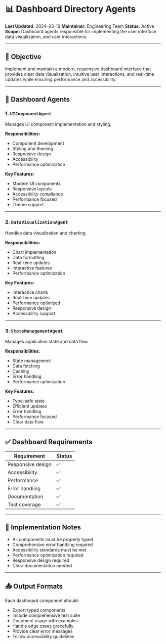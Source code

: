# 📊 Dashboard Directory Agents

**Last Updated:** 2024-03-19
**Maintainer:** Engineering Team
**Status:** Active
**Scope:** Dashboard agents responsible for implementing the user interface, data visualization, and user interactions.

---

## 🎯 Objective

Implement and maintain a modern, responsive dashboard interface that provides clear data visualization, intuitive user interactions, and real-time updates while ensuring performance and accessibility.

---

## 🤖 Dashboard Agents

### 1. `UIComponentAgent`

Manages UI component implementation and styling.

**Responsibilities:**
- Component development
- Styling and theming
- Responsive design
- Accessibility
- Performance optimization

**Key Features:**
- Modern UI components
- Responsive layouts
- Accessibility compliance
- Performance focused
- Theme support

---

### 2. `DataVisualizationAgent`

Handles data visualization and charting.

**Responsibilities:**
- Chart implementation
- Data formatting
- Real-time updates
- Interactive features
- Performance optimization

**Key Features:**
- Interactive charts
- Real-time updates
- Performance optimized
- Responsive design
- Accessibility support

---

### 3. `StateManagementAgent`

Manages application state and data flow.

**Responsibilities:**
- State management
- Data fetching
- Caching
- Error handling
- Performance optimization

**Key Features:**
- Type-safe state
- Efficient updates
- Error handling
- Performance focused
- Clear data flow

---

## ✅ Dashboard Requirements

| Requirement | Status |
|------------|--------|
| Responsive design | ✅ |
| Accessibility | ✅ |
| Performance | ✅ |
| Error handling | ✅ |
| Documentation | ✅ |
| Test coverage | ✅ |

---

## 🔧 Implementation Notes

- All components must be properly typed
- Comprehensive error handling required
- Accessibility standards must be met
- Performance optimization required
- Responsive design required
- Clear documentation needed

---

## 📤 Output Formats

Each dashboard component should:
- Export typed components
- Include comprehensive test suite
- Document usage with examples
- Handle edge cases gracefully
- Provide clear error messages
- Follow accessibility guidelines 